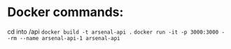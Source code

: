 # Docker commands:
cd into /api
`docker build -t arsenal-api .`
`docker run -it -p 3000:3000 --rm --name arsenal-api-1 arsenal-api`